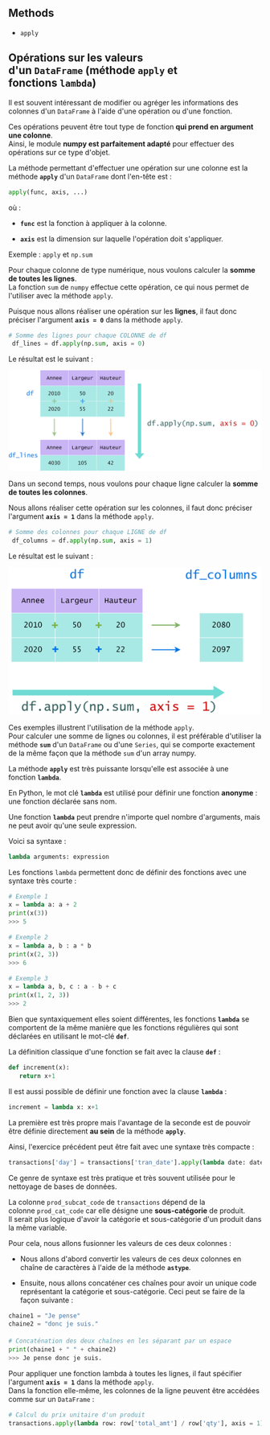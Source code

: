 ## Methods

- `apply`



## Opérations sur les valeurs d'un `DataFrame` (méthode `apply` et fonctions `lambda`)

Il est souvent intéressant de modifier ou agréger les informations des colonnes d'un `DataFrame` à l'aide d'une opération ou d'une fonction.

Ces opérations peuvent être tout type de fonction **qui prend en argument une colonne**.  
Ainsi, le module **numpy est parfaitement adapté** pour effectuer des opérations sur ce type d'objet.

La méthode permettant d'effectuer une opération sur une colonne est la méthode **`apply`** d'un `DataFrame` dont l'en-tête est :

```python
apply(func, axis, ...)
```

où :

- **`func`** est la fonction à appliquer à la colonne.

- **`axis`** est la dimension sur laquelle l'opération doit s'appliquer.

Exemple : `apply` et `np.sum`

Pour chaque colonne de type numérique, nous voulons calculer la **somme de toutes les lignes**.  
La fonction `sum` de `numpy` effectue cette opération, ce qui nous permet de l'utiliser avec la méthode `apply`.

Puisque nous allons réaliser une opération sur les **lignes**, il faut donc préciser l'argument **`axis = 0`** dans la méthode `apply`.

```python
# Somme des lignes pour chaque COLONNE de df
 df_lines = df.apply(np.sum, axis = 0) 
```

Le résultat est le suivant :

![alt text](image.png)

  

Dans un second temps, nous voulons pour chaque ligne calculer la **somme de toutes les colonnes**.

Nous allons réaliser cette opération sur les colonnes, il faut donc préciser l'argument **`axis = 1`** dans la méthode `apply`.

```py
# Somme des colonnes pour chaque LIGNE de df
 df_columns = df.apply(np.sum, axis = 1) 
```

Le résultat est le suivant :

![alt text](image-1.png)

  

Ces exemples illustrent l'utilisation de la méthode `apply`.  
Pour calculer une somme de lignes ou colonnes, il est préférable d'utiliser la méthode **`sum`** d'un `DataFrame` ou d'une `Series`, qui se comporte exactement de la même façon que la méthode `sum` d'un array numpy.

  
La méthode **`apply`** est très puissante lorsqu'elle est associée à une fonction **`lambda`**.

En Python, le mot clé **`lambda`** est utilisé pour définir une fonction **anonyme** : une fonction déclarée sans nom.

Une fonction **`lambda`** peut prendre n'importe quel nombre d'arguments, mais ne peut avoir qu'une seule expression.

Voici sa syntaxe :

```python
lambda arguments: expression
```

Les fonctions `lambda` permettent donc de définir des fonctions avec une syntaxe très courte :

```python
# Exemple 1 
x = lambda a: a + 2
print(x(3))
>>> 5
```

```python
# Exemple 2 
x = lambda a, b : a * b
print(x(2, 3))
>>> 6
```

```python
# Exemple 3 
x = lambda a, b, c : a - b + c
print(x(1, 2, 3))
>>> 2
```

Bien que syntaxiquement elles soient différentes, les fonctions **`lambda`** se comportent de la même manière que les fonctions régulières qui sont déclarées en utilisant le mot-clé **`def`**.

La définition classique d'une fonction se fait avec la clause **`def`** :

```python
def increment(x): 
   return x+1 
```

Il est aussi possible de définir une fonction avec la clause **`lambda`** :

```python
increment = lambda x: x+1
```

La première est très propre mais l'avantage de la seconde est de pouvoir être définie directement **au sein** de la méthode **`apply`**.

Ainsi, l'exercice précédent peut être fait avec une syntaxe très compacte :

```python
transactions['day'] = transactions['tran_date'].apply(lambda date: date.split('-')[0])
```

Ce genre de syntaxe est très pratique et très souvent utilisée pour le nettoyage de bases de données.


La colonne `prod_subcat_code` de `transactions` dépend de la colonne `prod_cat_code` car elle désigne une **sous-catégorie** de produit.  
Il serait plus logique d'avoir la catégorie et sous-catégorie d'un produit dans la même variable.

Pour cela, nous allons fusionner les valeurs de ces deux colonnes :

- Nous allons d'abord convertir les valeurs de ces deux colonnes en chaîne de caractères à l'aide de la méthode **`astype`**.

- Ensuite, nous allons concaténer ces chaînes pour avoir un unique code représentant la catégorie et sous-catégorie. Ceci peut se faire de la façon suivante :

```python
chaine1 = "Je pense"
chaine2 = "donc je suis."

# Concaténation des deux chaînes en les séparant par un espace
print(chaine1 + " " + chaine2)
>>> Je pense donc je suis.
```

Pour appliquer une fonction lambda à toutes les lignes, il faut spécifier l'argument **`axis = 1`** dans la méthode `apply`.  
Dans la fonction elle-même, les colonnes de la ligne peuvent être accédées comme sur un `DataFrame` :

```python
# Calcul du prix unitaire d'un produit
transactions.apply(lambda row: row['total_amt'] / row['qty'], axis = 1)
```
